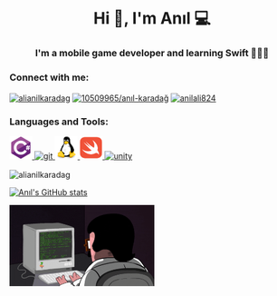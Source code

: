 <h1 align="center">Hi 👋, I'm Anıl 💻</h1>
<h3 align="center">I'm a mobile game developer and learning Swift 🧑🏻‍💻</h3>


<h3 align="left">Connect with me:</h3>
<p align="left">
<a href="https://linkedin.com/in/alianilkaradag" target="blank"><img align="center" src="https://raw.githubusercontent.com/rahuldkjain/github-profile-readme-generator/master/src/images/icons/Social/linked-in-alt.svg" alt="alianilkaradag" height="30" width="40" /></a>
<a href="https://stackoverflow.com/users/10509965/anıl-karadağ" target="blank"><img align="center" src="https://raw.githubusercontent.com/rahuldkjain/github-profile-readme-generator/master/src/images/icons/Social/stack-overflow.svg" alt="10509965/anıl-karadağ" height="30" width="40" /></a>
<a href="https://www.hackerrank.com/anilali824" target="blank"><img align="center" src="https://raw.githubusercontent.com/rahuldkjain/github-profile-readme-generator/master/src/images/icons/Social/hackerrank.svg" alt="anilali824" height="30" width="40" /></a>
</p>

<h3 align="left">Languages and Tools:</h3>
<p align="left"> <a href="https://www.w3schools.com/cs/" target="_blank" rel="noreferrer"> <img src="https://raw.githubusercontent.com/devicons/devicon/master/icons/csharp/csharp-original.svg" alt="csharp" width="40" height="40"/> </a> <a href="https://git-scm.com/" target="_blank" rel="noreferrer"> <img src="https://www.vectorlogo.zone/logos/git-scm/git-scm-icon.svg" alt="git" width="40" height="40"/> </a> <a href="https://www.linux.org/" target="_blank" rel="noreferrer"> <img src="https://raw.githubusercontent.com/devicons/devicon/master/icons/linux/linux-original.svg" alt="linux" width="40" height="40"/> </a> <a href="https://developer.apple.com/swift/" target="_blank" rel="noreferrer"> <img src="https://raw.githubusercontent.com/devicons/devicon/master/icons/swift/swift-original.svg" alt="swift" width="40" height="40"/> </a> <a href="https://unity.com/" target="_blank" rel="noreferrer"> <img src="https://www.vectorlogo.zone/logos/unity3d/unity3d-icon.svg" alt="unity" width="40" height="40"/> </a> </p>

<p><img align="center" src="https://github-readme-stats.vercel.app/api/top-langs?username=alianilkaradag&show_icons=true&locale=en&layout=compact" alt="alianilkaradag" /></p>

[![Anıl's GitHub stats](https://github-readme-stats.vercel.app/api?username=alianilKaradag)](https://github.com/anuraghazra/github-readme-stats)

<img src="https://github.com/alianilKaradag/alianilKaradag/blob/main/giphy-2.gif" width="256">
<!--
**alianilKaradag/alianilKaradag** is a ✨ _special_ ✨ repository because its `README.md` (this file) appears on your GitHub profile.

Here are some ideas to get you started:


- 👯 I’m looking to collaborate on ...
- 🤔 I’m looking for help with ...
- 💬 Ask me about ...
- 📫 How to reach me: ...
- 😄 Pronouns: ...
- ⚡ Fun fact: ...
-->
